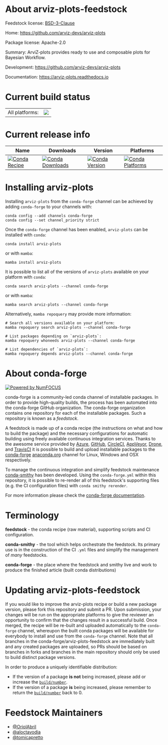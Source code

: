 About arviz-plots-feedstock
===========================

Feedstock license: [BSD-3-Clause](https://github.com/conda-forge/arviz-plots-feedstock/blob/main/LICENSE.txt)

Home: https://github.com/arviz-devs/arviz-plots

Package license: Apache-2.0

Summary: ArviZ-plots provides ready to use and composable plots for Bayesian Workflow.

Development: https://github.com/arviz-devs/arviz-plots

Documentation: https://arviz-plots.readthedocs.io

Current build status
====================


<table><tr><td>All platforms:</td>
    <td>
      <a href="https://dev.azure.com/conda-forge/feedstock-builds/_build/latest?definitionId=26038&branchName=main">
        <img src="https://dev.azure.com/conda-forge/feedstock-builds/_apis/build/status/arviz-plots-feedstock?branchName=main">
      </a>
    </td>
  </tr>
</table>

Current release info
====================

| Name | Downloads | Version | Platforms |
| --- | --- | --- | --- |
| [![Conda Recipe](https://img.shields.io/badge/recipe-arviz--plots-green.svg)](https://anaconda.org/conda-forge/arviz-plots) | [![Conda Downloads](https://img.shields.io/conda/dn/conda-forge/arviz-plots.svg)](https://anaconda.org/conda-forge/arviz-plots) | [![Conda Version](https://img.shields.io/conda/vn/conda-forge/arviz-plots.svg)](https://anaconda.org/conda-forge/arviz-plots) | [![Conda Platforms](https://img.shields.io/conda/pn/conda-forge/arviz-plots.svg)](https://anaconda.org/conda-forge/arviz-plots) |

Installing arviz-plots
======================

Installing `arviz-plots` from the `conda-forge` channel can be achieved by adding `conda-forge` to your channels with:

```
conda config --add channels conda-forge
conda config --set channel_priority strict
```

Once the `conda-forge` channel has been enabled, `arviz-plots` can be installed with `conda`:

```
conda install arviz-plots
```

or with `mamba`:

```
mamba install arviz-plots
```

It is possible to list all of the versions of `arviz-plots` available on your platform with `conda`:

```
conda search arviz-plots --channel conda-forge
```

or with `mamba`:

```
mamba search arviz-plots --channel conda-forge
```

Alternatively, `mamba repoquery` may provide more information:

```
# Search all versions available on your platform:
mamba repoquery search arviz-plots --channel conda-forge

# List packages depending on `arviz-plots`:
mamba repoquery whoneeds arviz-plots --channel conda-forge

# List dependencies of `arviz-plots`:
mamba repoquery depends arviz-plots --channel conda-forge
```


About conda-forge
=================

[![Powered by
NumFOCUS](https://img.shields.io/badge/powered%20by-NumFOCUS-orange.svg?style=flat&colorA=E1523D&colorB=007D8A)](https://numfocus.org)

conda-forge is a community-led conda channel of installable packages.
In order to provide high-quality builds, the process has been automated into the
conda-forge GitHub organization. The conda-forge organization contains one repository
for each of the installable packages. Such a repository is known as a *feedstock*.

A feedstock is made up of a conda recipe (the instructions on what and how to build
the package) and the necessary configurations for automatic building using freely
available continuous integration services. Thanks to the awesome service provided by
[Azure](https://azure.microsoft.com/en-us/services/devops/), [GitHub](https://github.com/),
[CircleCI](https://circleci.com/), [AppVeyor](https://www.appveyor.com/),
[Drone](https://cloud.drone.io/welcome), and [TravisCI](https://travis-ci.com/)
it is possible to build and upload installable packages to the
[conda-forge](https://anaconda.org/conda-forge) [anaconda.org](https://anaconda.org/)
channel for Linux, Windows and OSX respectively.

To manage the continuous integration and simplify feedstock maintenance
[conda-smithy](https://github.com/conda-forge/conda-smithy) has been developed.
Using the ``conda-forge.yml`` within this repository, it is possible to re-render all of
this feedstock's supporting files (e.g. the CI configuration files) with ``conda smithy rerender``.

For more information please check the [conda-forge documentation](https://conda-forge.org/docs/).

Terminology
===========

**feedstock** - the conda recipe (raw material), supporting scripts and CI configuration.

**conda-smithy** - the tool which helps orchestrate the feedstock.
                   Its primary use is in the construction of the CI ``.yml`` files
                   and simplify the management of *many* feedstocks.

**conda-forge** - the place where the feedstock and smithy live and work to
                  produce the finished article (built conda distributions)


Updating arviz-plots-feedstock
==============================

If you would like to improve the arviz-plots recipe or build a new
package version, please fork this repository and submit a PR. Upon submission,
your changes will be run on the appropriate platforms to give the reviewer an
opportunity to confirm that the changes result in a successful build. Once
merged, the recipe will be re-built and uploaded automatically to the
`conda-forge` channel, whereupon the built conda packages will be available for
everybody to install and use from the `conda-forge` channel.
Note that all branches in the conda-forge/arviz-plots-feedstock are
immediately built and any created packages are uploaded, so PRs should be based
on branches in forks and branches in the main repository should only be used to
build distinct package versions.

In order to produce a uniquely identifiable distribution:
 * If the version of a package **is not** being increased, please add or increase
   the [``build/number``](https://docs.conda.io/projects/conda-build/en/latest/resources/define-metadata.html#build-number-and-string).
 * If the version of a package **is** being increased, please remember to return
   the [``build/number``](https://docs.conda.io/projects/conda-build/en/latest/resources/define-metadata.html#build-number-and-string)
   back to 0.

Feedstock Maintainers
=====================

* [@OriolAbril](https://github.com/OriolAbril/)
* [@aloctavodia](https://github.com/aloctavodia/)
* [@tomicapretto](https://github.com/tomicapretto/)

